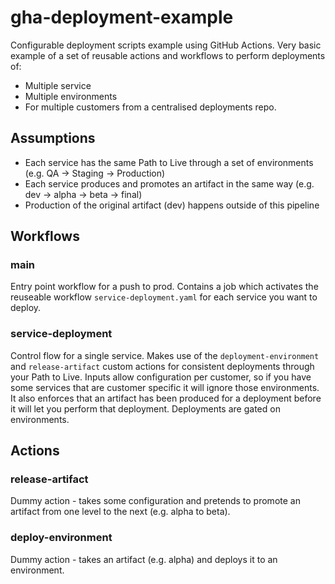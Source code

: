 # gha-deployment-example

Configurable deployment scripts example using GitHub Actions. Very basic example of a set of reusable actions and workflows to perform deployments of:
- Multiple service
- Multiple environments
- For multiple customers
from a centralised deployments repo.

## Assumptions

- Each service has the same Path to Live through a set of environments (e.g. QA -> Staging -> Production)
- Each service produces and promotes an artifact in the same way (e.g. dev -> alpha -> beta -> final)
- Production of the original artifact (dev) happens outside of this pipeline

## Workflows

### main

Entry point workflow for a push to prod. Contains a job which activates the reuseable workflow `service-deployment.yaml` for each service you want to deploy.

### service-deployment

Control flow for a single service. Makes use of the `deployment-environment` and `release-artifact` custom actions for consistent deployments through your Path to Live. Inputs allow configuration per customer, so if you have some services that are customer specific it will ignore those environments. It also enforces that an artifact has been produced for a deployment before it will let you perform that deployment. Deployments are gated on environments.

## Actions

### release-artifact

Dummy action - takes some configuration and pretends to promote an artifact from one level to the next (e.g. alpha to beta).

### deploy-environment

Dummy action - takes an artifact (e.g. alpha) and deploys it to an environment.
